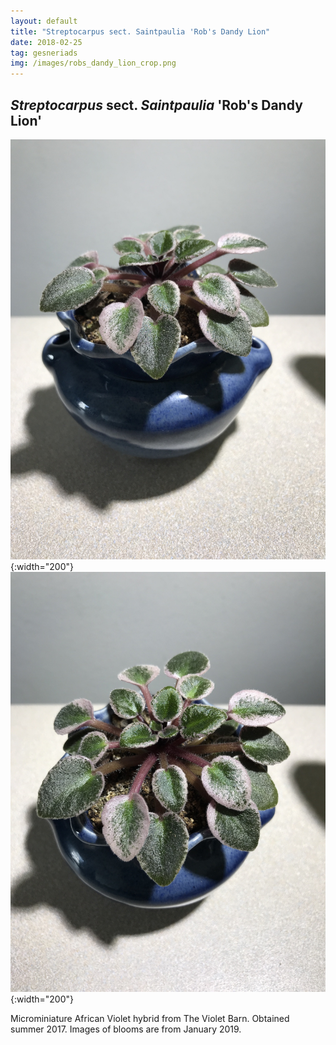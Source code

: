 ```yaml
---
layout: default
title: "Streptocarpus sect. Saintpaulia 'Rob's Dandy Lion"
date: 2018-02-25
tag: gesneriads
img: /images/robs_dandy_lion_crop.png
---
```


## _Streptocarpus_  sect.  _Saintpaulia_  'Rob's Dandy Lion'

![Rob's Dandy Lion](/images/robs_dandy_lion_1.png){:width="200"}
![Rob's Dandy Lion](/images/robs_dandy_lion_2.png){:width="200"}

Microminiature African Violet hybrid from The Violet Barn. Obtained summer 2017. Images of blooms are from January 2019.  
